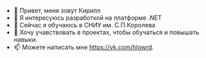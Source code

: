 - 👋 Привет, меня зовут Кирилл
- 👀 Я интересуюсь разработкой на платформе .NET
- 🌱 Сейчас я обучаюсь в СНИУ им. С.П.Королева
- 💞️ Хочу учавствовать в проектах, чтобы обучаться и повышать навыки.
- 📫 Можете написать мне https://vk.com/hlowrd.
